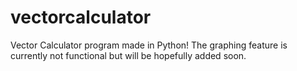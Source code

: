 # vectorcalculator
Vector Calculator program made in Python! The graphing feature is currently not functional but will be hopefully added soon.

